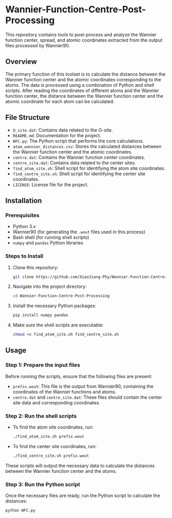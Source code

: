 # Wannier-Function-Centre-Post-Processing

This repository contains tools to post-process and analyze the Wannier function center, spread, and atomic coordinates extracted from the output files processed by Wannier90.

## Overview

The primary function of this toolset is to calculate the distance between the Wannier function center and the atomic coordinates corresponding to the atoms. The data is processed using a combination of Python and shell scripts. After reading the coordinates of different atoms and the Wannier function center, the distance between the Wannier function center and the atomic coordinate for each atom can be calculated.

## File Structure

- `O_site.dat`: Contains data related to the O-site.
- `README.md`: Documentation for the project.
- `WFC.py`: The Python script that performs the core calculations.
- `atom_wannier_distances.csv`: Stores the calculated distances between the Wannier function center and the atomic coordinates.
- `centre.dat`: Contains the Wannier function center coordinates.
- `centre_site.dat`: Contains data related to the center sites.
- `find_atom_site.sh`: Shell script for identifying the atom site coordinates.
- `find_centre_site.sh`: Shell script for identifying the center site coordinates.
- `LICENSE`: License file for the project.

## Installation

### Prerequisites

- Python 3.x
- Wannier90 (for generating the `.wout` files used in this process)
- Bash shell (for running shell scripts)
- `numpy` and `pandas` Python libraries

### Steps to Install

1. Clone this repository:
    ```bash
    git clone https://github.com/XiaoJiang-Phy/Wannier-Function-Centre-Post-Processing.git
    ```

2. Navigate into the project directory:
    ```bash
    cd Wannier-Function-Centre-Post-Processing
    ```

3. Install the necessary Python packages:
    ```bash
    pip install numpy pandas
    ```

4. Make sure the shell scripts are executable:
    ```bash
    chmod +x find_atom_site.sh find_centre_site.sh
    ```

## Usage

### Step 1: Prepare the input files

Before running the scripts, ensure that the following files are present:
- `prefix.wout`: This file is the output from Wannier90, containing the coordinates of the Wannier functions and atoms.
- `centre.dat` and `centre_site.dat`: These files should contain the center site data and corresponding coordinates.

### Step 2: Run the shell scripts

- To find the atom site coordinates, run:
    ```bash
    ./find_atom_site.sh prefix.wout
    ```
- To find the center site coordinates, run:
    ```bash
    ./find_centre_site.sh prefix.wout
    ```

These scripts will output the necessary data to calculate the distances between the Wannier function center and the atoms.

### Step 3: Run the Python script

Once the necessary files are ready, run the Python script to calculate the distances:

```bash
python WFC.py
